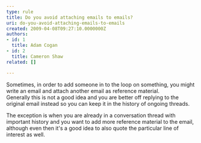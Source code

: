 ```yaml
---
type: rule
title: Do you avoid attaching emails to emails?
uri: do-you-avoid-attaching-emails-to-emails
created: 2009-04-08T09:27:10.0000000Z
authors:
- id: 1
  title: Adam Cogan
- id: 2
  title: Cameron Shaw
related: []

---
```




<span class='intro'> Sometimes, in order to add someone in to the loop on something, you might write an email and attach another email as reference material. <br>
Generally this is not a good idea and you are better off replying to the original email instead so you can keep it in the history of ongoing threads. 
 </span>

The exception is when you are already in a conversation thread with important history and you want to add more reference material to the email, although even then it's a good idea to also quote the particular line of interest as well. 



